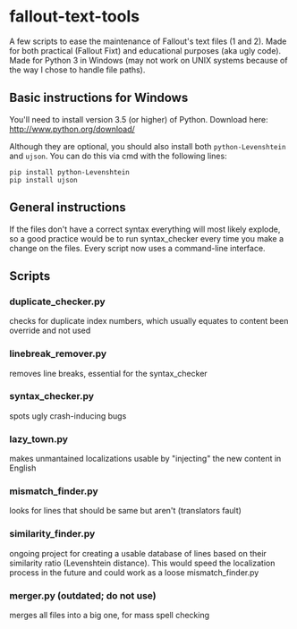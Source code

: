 # fallout-text-tools

A few scripts to ease the maintenance of Fallout's text files (1 and 2).
Made for both practical (Fallout Fixt) and educational purposes (aka ugly code).
Made for Python 3 in Windows (may not work on UNIX systems because of the way
I chose to handle file paths).


## Basic instructions for Windows

You'll need to install version 3.5 (or higher) of Python.
Download here: http://www.python.org/download/

Although they are optional, you should also install both ```python-Levenshtein```
and ```ujson```. You can do this via cmd with the following lines:
```
pip install python-Levenshtein
pip install ujson
```


## General instructions

If the files don't have a correct syntax everything will most likely explode, so
a good practice would be to run syntax_checker every time you make a change on
the files. Every script now uses a command-line interface.


## Scripts

### duplicate_checker.py
checks for duplicate index numbers, which usually equates to content been
override and not used

### linebreak_remover.py
removes line breaks, essential for the syntax_checker

### syntax_checker.py
spots ugly crash-inducing bugs

### lazy_town.py
makes unmantained localizations usable by "injecting" the new content in English

### mismatch_finder.py
looks for lines that should be same but aren't (translators fault)

### similarity_finder.py
ongoing project for creating a usable database of lines based on their
similarity ratio (Levenshtein distance). This would speed the localization
process in the future and could work as a loose mismatch_finder.py

### merger.py (outdated; do not use)
merges all files into a big one, for mass spell checking
